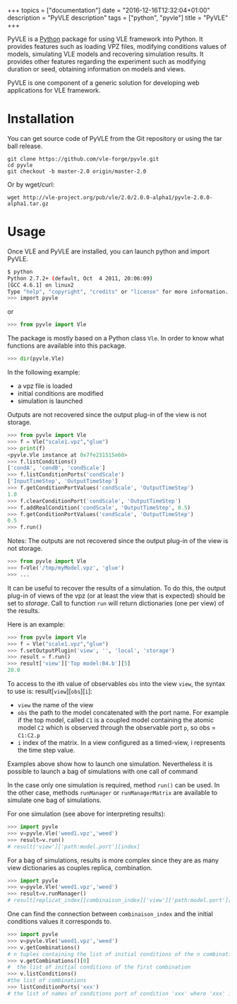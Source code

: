 +++
topics = ["documentation"]
date = "2016-12-16T12:32:04+01:00"
description = "PyVLE description"
tags = ["python", "pyvle"]
title = "PyVLE"
+++

PyVLE is a [Python](https://www.python.org/) package for using VLE framework
into Python. It provides features such as loading VPZ files, modifying
conditions values of models, simulating VLE models and recovering simulation
results. It provides other features regarding the experiment such as modifying
duration or seed, obtaining information on models and views.

PyVLE is one component of a generic solution for developing web applications
for VLE framework.

# Installation

You can get source code of PyVLE from the Git repository or using the tar ball
release.

    git clone https://github.com/vle-forge/pyvle.git
    cd pyvle
    git checkout -b master-2.0 origin/master-2.0


Or by wget/curl:

    wget http://vle-project.org/pub/vle/2.0/2.0.0-alpha1/pyvle-2.0.0-alpha1.tar.gz


# Usage

Once VLE and PyVLE are installed, you can launch python and import PyVLE.

```bash
$ python
Python 2.7.2+ (default, Oct  4 2011, 20:06:09)
[GCC 4.6.1] on linux2
Type "help", "copyright", "credits" or "license" for more information.
>>> import pyvle
```

or

```python
>>> from pyvle import Vle
```

The package is mostly based on a Python class `Vle`. In order to know what
functions are available into this package.

```python
>>> dir(pyvle.Vle)
```

In the following example:
* a vpz file is loaded
* initial conditions are modified
* simulation is launched

Outputs are not recovered since the output plug-in of the view is not storage.

```python
>>> from pyvle import Vle
>>> f = Vle("scale1.vpz","glue")
>>> print(f)
<pyvle.Vle instance at 0x7fe231515e60>
>>> f.listConditions()
['condA', 'condB', 'condScale']
>>> f.listConditionPorts('condScale')
['InputTimeStep', 'OutputTimeStep']
>>> f.getConditionPortValues('condScale', 'OutputTimeStep')
1.0
>>> f.clearConditionPort('condScale', 'OutputTimeStep')
>>> f.addRealCondition('condScale', 'OutputTimeStep', 0.5)
>>> f.getConditionPortValues('condScale', 'OutputTimeStep')
0.5
>>> f.run()
```

Notes: The outputs are not recovered since the output plug-in of the view is
not storage.

```python
>>> from pyvle import Vle
>>> f=Vle('/tmp/myModel.vpz', 'glue')
>>> ...
```

It can be useful to recover the results of a simulation. To do this, the output
plug-in of views of the vpz (or at least the view that is expected) should be
set to *storage*. Call to function `run` will return dictionaries (one per
view) of the results.

Here is an example:

```python
>>> from pyvle import Vle
>>> f = Vle("scale1.vpz","glue")
>>> f.setOutputPlugin('view', '', 'local', 'storage')
>>> result = f.run()
>>> result['view']['Top model:B4.b'][5]
20.0
```

To access to the ith value of observables `obs` into the view `view`, the
syntax to use is: result[`view`][`obs`][`i`]:

* `view` the name of the view
* `obs` the path to the model concatenated with the port name. For
  example if the top model, called `C1` is a coupled model containing
  the atomic model `C2` which is observed through the observable port
  `p`, so obs = `C1:C2.p`
* `i` index of the matrix. In a view configured as a timed-view, i
  represents the time step value.

Examples above show how to launch one simulation.  Nevertheless it is possible
to launch a bag of simulations with one call of command

In the case only one simulation is required, method `run()` can be used.  In
the other case, methods `runManager` or `runManagerMatrix` are available to
simulate one bag of simulations.

For one simulation (see above for interpreting results):

```python
>>> import pyvle
>>> v=pyvle.Vle('weed1.vpz','weed')
>>> result=v.run()
# result['view']['path:model.port'][index]
```

For a bag of simulations, results is more complex since they are as many view
dictionaries as couples replica, combination.

```python
>>> import pyvle
>>> v=pyvle.Vle('weed1.vpz','weed')
>>> result=v.runManager()
# result[replicat_index][combinaison_index]['view']['path:model.port'][index]
```

One can find the connection between `combinaison_index` and the
initial conditions values it corresponds to.

```python
>>> import pyvle
>>> v=pyvle.Vle('weed1.vpz','weed')
>>> v.getCombinations()
# n tuples containing the list of initial conditions of the n combinations
>>> v.getCombinations()[0]
#  the list of initial conditions of the first combination
>>> v.listConditions()
#the list of combinations
>>> listConditionPorts('xxx')
# the list of names of conditions port of condition 'xxx' where 'xxx' is the first condition
```
